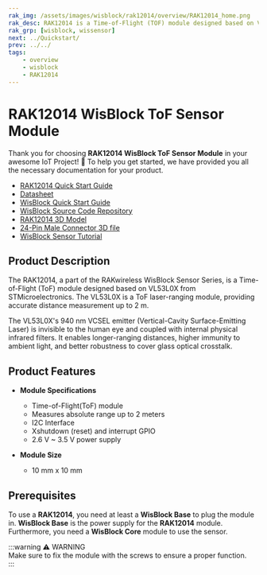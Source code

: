 ```yaml
---
rak_img: /assets/images/wisblock/rak12014/overview/RAK12014_home.png
rak_desc: RAK12014 is a Time-of-Flight (TOF) module designed based on VL53L0X from STMicroelectronics. With this, RAK12014 can measure absolute range up to 2 meters. 
rak_grp: [wisblock, wissensor]
next: ../Quickstart/
prev: ../../
tags:
    - overview
    - wisblock
    - RAK12014
---
```



# RAK12014 WisBlock ToF Sensor Module

Thank you for choosing **RAK12014 WisBlock ToF Sensor Module** in your awesome IoT Project! 🎉 To help you get started, we have provided you all the necessary documentation for your product.

* [RAK12014 Quick Start Guide](../Quickstart/)
* [Datasheet](../Datasheet/)
* <a href="../../Quickstart/" target="_blank">WisBlock Quick Start Guide</a>
* [WisBlock Source Code Repository](https://github.com/RAKWireless/WisBlock/)
* [RAK12014 3D Model](https://downloads.rakwireless.com/3D_File/WisBlock/3D_RAK12014.stp)
* [24-Pin Male Connector 3D file](https://downloads.rakwireless.com/3D_File/Accessory/WisConnector/M24S1003K6M.stp)
* [WisBlock Sensor Tutorial](/Knowledge-Hub/Learn/WisBlock-Sensor-Tutorial/)

<!--**Examples** -->

<!--For All WisBlock Core: -->
<!--* [Sample Code: RAK12012](https://github.com/RAKWireless/WisBlock/blob/master/examples/common/IO/RAK12005_WaterDetector/RAK12005_WaterDetector.ino)-->

## Product Description

The RAK12014, a part of the RAKwireless WisBlock Sensor Series, is a Time-of-Flight (ToF) module designed based on VL53L0X from STMicroelectronics. The VL53L0X is a ToF laser-ranging module, providing accurate distance measurement up to 2&nbsp;m. 

The VL53L0X's 940&nbsp;nm VCSEL emitter (Vertical-Cavity Surface-Emitting Laser) is invisible to the human eye and coupled with internal physical infrared filters. It enables longer-ranging distances, higher immunity to ambient light, and better robustness to cover glass optical crosstalk.


## Product Features

* **Module Specifications**
    * Time-of-Flight(ToF) module
    * Measures absolute range up to 2 meters
    * I2C Interface
    * Xshutdown (reset) and interrupt GPIO
    * 2.6&nbsp;V ~ 3.5&nbsp;V power supply

* **Module Size**
    * 10&nbsp;mm x 10&nbsp;mm

## Prerequisites

To use a **RAK12014**, you need at least a **WisBlock Base** to plug the module in. **WisBlock Base** is the power supply for the **RAK12014** module. Furthermore, you need a **WisBlock Core** module to use the sensor.

:::warning ⚠️ WARNING    
Make sure to fix the module with the screws to ensure a proper function.    
:::